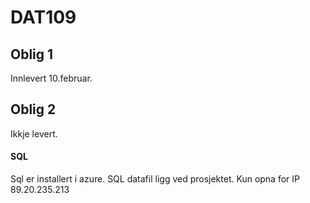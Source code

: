 # DAT109
## Oblig 1
Innlevert 10.februar.

## Oblig 2
Ikkje levert.
#### SQL
Sql er installert i azure. SQL datafil ligg ved prosjektet.
Kun opna for IP 89.20.235.213
